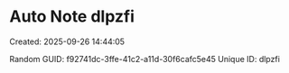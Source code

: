 ﻿# Auto Note dlpzfi
Created: 2025-09-26 14:44:05

Random GUID: f92741dc-3ffe-41c2-a11d-30f6cafc5e45
Unique ID: dlpzfi
